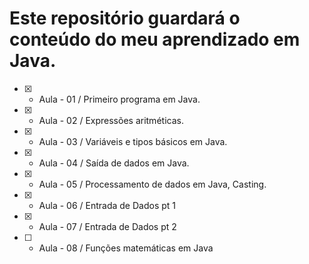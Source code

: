 # Este repositório guardará o conteúdo do meu aprendizado em Java.

 - [x] - Aula - 01 / Primeiro programa em Java.
 - [x] - Aula - 02 / Expressões aritméticas.
 - [x] - Aula - 03 / Variáveis e tipos básicos em Java.
 - [x] - Aula - 04 / Saída de dados em Java.
 - [x] - Aula - 05 / Processamento de dados em Java, Casting.
 - [x] - Aula - 06 / Entrada de Dados pt 1
 - [x] - Aula - 07 / Entrada de Dados pt 2
 - [ ] - Aula - 08 / Funções matemáticas em Java
